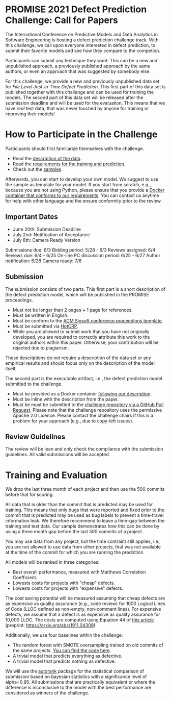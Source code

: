 # PROMISE 2021 Defect Prediction Challenge: Call for Papers


The International Conference on Predictive Models and Data Analytics in Software Engineering is hosting a defect prediction challenge track. With this challenge, we call upon everyone interested in defect prediction, to submit their favorite models and see how they compare to the competion. 

Participants can submit any technique they want: This can be a new and unpublished approach, a previously published approach by the same authors, or even an approach that was suggested by somebody else. 

For this challenge, we provide a new and previously unpublished data set for *File Level Just-in-Time Defect Prediction*. This first part of this data set is published together with this challenge and can be used for training the models. The second part of this data set will be released after the submission deadline and will be used for the evaluation. This means that we have *real* test data, that was never touched by anyone for training or improving their models!

# How to Participate in the Challenge

Participants should first familiarize themselves with the challenge.
- Read the [description of the data](LINK_MISSING).
- Read the [requirements for the training and prediction](LINK_MISSING). 
- Check out the [samples](approaches).

Afterwards, you can start to develop your own model. We suggest to use the sample as template for your model. If you start from scratch, e.g., because you are not using Python, please ensure that you provide a [Docker container that conforms to our requirements](LINK_MISSING). You can contact us anytime for help with other language and the ensure conformity prior to the review. 

## Important Dates

- June 20th: Submission Deadline
- July 2nd: Notification of Acceptance
- July 8th: Camera Ready Version

Submissions due: 6/3
Bidding period: 5/28 - 6/3
Reviews assigned: 6/4
Reviews due: 6/4 - 6/25
On-line PC discussion period: 6/25 - 6/27 
Author notification: 6/28
Camera ready: 7/8

## Submission

The submission consists of two parts. This first part is a short description of the defect prediction model, which will be published in the PROMISE proceedings.
- Must not be longer than 2 pages + 1 page for references. 
- Must be written in English.
- Must be conform to the [ACM Sigsoft conference proceedings template](LINK_MISSING). 
- Must be submitted via [HotCRP](LINK_MISSING). 
- While you are allowed to submit work that you have not originally developed, you are required to correctly attribute this work to the original authors within this paper. Otherwise, your contribution will be rejected due to plagiarism. 

These descriptions do not require a description of the data set or any empirical results and should focus only on the description of the model itself. 

The second part is the executable artifact, i.e., the defect prediction model submitted to the challenge.
- Must be provided as a Docker container [following our description](LINK_MISSING).
- Must be inline with the description from the paper. 
- Must be must be submitted to the [challenge repository via a GitHub Pull Request](LINK_MISSING). Please note that the challenge repository uses the permissive Apache 2.0 Licence. Please contact the challenge chairs if this is a problem for your approach (e.g., due to copy-left issues). 

## Review Guidelines

The review will be lean and only check the compliance with the submission guidelines. All valid submissions will be accepted.

# Training and Evaluation

We drop the last three month of each project and then use the 500 commits before that for scoring. 

All data that is older than the commit that is predicted may be used for training. This means that only bugs that were reported and fixed prior to the commit that is predicted may be used as bug labels to prevent a time-travel information leak. We therefore recommend to leave a time-gap between the training and test data. Our sample demonstrates how this can be done by using a three month gap before the last 500 commits of a project. 

You may use data from any project, but the time contraint still applies, i.e., you are not allowed to use data from other projects, that was not available at the time of the commit for which you are running the prediction. 

All models will be ranked in three categories:
- Best overall performance, measured with Matthews Correlation Coefficient.
- Lowests costs for projects with "cheap" defects. 
- Lowests costs for projects with "expensive" defects. 

The cost saving potential will be measured assuming that cheap defects are as expensive as quality assurance (e.g., code review) for 1000 Logical Lines of Code (LLOC defined as non-empty, non-comment lines). For expensive defects, we assume that a defect is as expensive as quality assurance for 10,000 LLOC. The costs are computed using Equation 44 of [this article](https://doi.org/10.1109/TSE.2019.2957794) (preprint: https://arxiv.org/abs/1911.04309). 

Additionally, we use four baselines within the challenge:
- The random forest with SMOTE oversampling trained on old commits of the same projects. [You can find the code here](approaches/baseline_rf_wp).
- A trivial model that predicts everything as defective. 
- A trivial model that predicts nothing as defective. 

We will use the [autorank](https://github.com/sherbold/autorank) package for the statistical comparison of submission based on bayesian statistics with a significance level of alpha=0.95. All submissions that are practically equivalent or where the difference is inconclusive to the model with the best performance are considered as winners of the challenge. 
